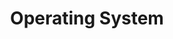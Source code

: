 ---
layout: default
title: Operating System
nav_order: 52
has_children: true
permalink: /docs/operating_system
---